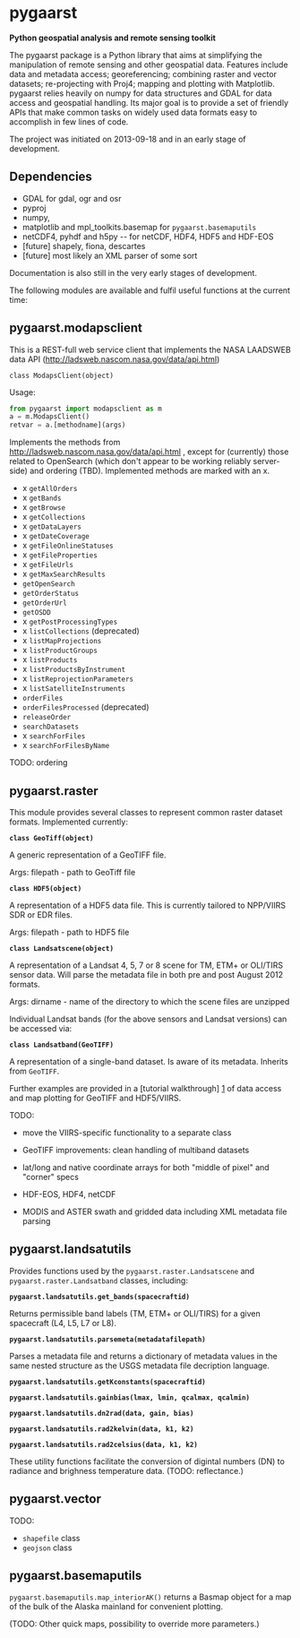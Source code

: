 pygaarst
========================================================

**Python geospatial analysis and remote sensing toolkit**

The pygaarst package is a Python library that aims at simplifying the manipulation of 
remote sensing and other geospatial data. Features include data and metadata access; 
georeferencing; combining raster and vector datasets; re-projecting with Proj4; 
mapping and plotting with Matplotlib. pygaarst relies heavily on numpy for data 
structures and GDAL for data access and geospatial handling. Its major goal is to 
provide a set of friendly APIs that make common tasks on widely used data formats 
easy to accomplish in few lines of code.

The project was initiated on 2013-09-18 and in an early stage of development.

Dependencies
------------

* GDAL for gdal, ogr and osr
* pyproj
* numpy,
* matplotlib and mpl_toolkits.basemap for `pygaarst.basemaputils`
* netCDF4, pyhdf and h5py -- for netCDF, HDF4, HDF5 and HDF-EOS
* [future] shapely, fiona, descartes 
* [future] most likely an XML parser of some sort 

Documentation is also still in the very early stages of development.

The following modules are available and fulfil useful functions at the current time:

pygaarst.modapsclient
---------------------

This is a REST-full web service client that implements the NASA LAADSWEB data API (http://ladsweb.nascom.nasa.gov/data/api.html)

`class ModapsClient(object)`

Usage:

```python
from pygaarst import modapsclient as m
a = m.ModapsClient()
retvar = a.[methodname](args)
```

Implements the methods from http://ladsweb.nascom.nasa.gov/data/api.html , except for (currently) those related to OpenSearch (which don't appear to be working reliably server-side) and ordering (TBD). Implemented methods are marked with an x. 

* x `getAllOrders`  
* x `getBands`  
* x `getBrowse`  
* x `getCollections`  
* x `getDataLayers`  
* x `getDateCoverage`  
* x `getFileOnlineStatuses`  
* x `getFileProperties`  
* x `getFileUrls`  
* x `getMaxSearchResults`  
* `getOpenSearch`  
* `getOrderStatus`  
* `getOrderUrl`  
* `getOSDD`  
* x `getPostProcessingTypes`  
* x `listCollections` (deprecated)  
* x `listMapProjections`  
* x `listProductGroups`  
* x `listProducts`  
* x `listProductsByInstrument`  
* x `listReprojectionParameters`  
* x `listSatelliteInstruments`  
* `orderFiles`  
* `orderFilesProcessed` (deprecated)  
* `releaseOrder`  
* `searchDatasets`  
* x `searchForFiles`  
* x `searchForFilesByName`  

TODO: ordering

pygaarst.raster
---------------

This module provides several classes to represent common raster dataset formats. Implemented currently:

**`class GeoTiff(object)`**

A generic representation of a GeoTIFF file. 

Args: 
  filepath - path to GeoTiff file
  
**`class HDF5(object)`**

A representation of a HDF5 data file. This is currently tailored to NPP/VIIRS SDR 
or EDR files. 

Args:
  filepath - path to HDF5 file

**`class Landsatscene(object)`**

A representation of a Landsat 4, 5, 7 or 8 scene for TM, ETM+ or OLI/TIRS sensor data. 
Will parse the metadata file in both pre and post August 2012 formats. 

Args:
  dirname - name of the directory to which the scene files are unzipped
  
Individual Landsat bands (for the above sensors and Landsat versions) can be accessed via:

**`class Landsatband(GeoTIFF)`**

A representation of a single-band dataset. Is aware of its metadata. Inherits from `GeoTIFF`.

Further examples are provided in a [tutorial walkthrough] [1] of data access and map plotting for GeoTIFF and HDF5/VIIRS.

TODO:
* move the VIIRS-specific functionality to a separate class
* GeoTIFF improvements: clean handling of multiband datasets
* lat/long and native coordinate arrays for both "middle of pixel" and "corner" specs
* HDF-EOS, HDF4, netCDF 
* MODIS and ASTER swath and gridded data including XML metadata file parsing

  [1]: http://nbviewer.ipython.org/7593127

pygaarst.landsatutils
---------------------

Provides functions used by the `pygaarst.raster.Landsatscene` and `pygaarst.raster.Landsatband` classes, including:

**`pygaarst.landsatutils.get_bands(spacecraftid)`**

Returns permissible band labels (TM, ETM+ or OLI/TIRS) for a given spacecraft (L4, L5, L7 or L8).

**`pygaarst.landsatutils.parsemeta(metadatafilepath)`**

Parses a metadata file and returns a dictionary of metadata values in the same nested
structure as the USGS metadata file decription language.

**`pygaarst.landsatutils.getKconstants(spacecraftid)`**

**`pygaarst.landsatutils.gainbias(lmax, lmin, qcalmax, qcalmin)`**

**`pygaarst.landsatutils.dn2rad(data, gain, bias)`**

**`pygaarst.landsatutils.rad2kelvin(data, k1, k2)`**

**`pygaarst.landsatutils.rad2celsius(data, k1, k2)`**

These utility functions facilitate the conversion of digintal numbers (DN) to radiance
and brighness temperature data. (TODO: reflectance.)

pygaarst.vector
---------------

TODO: 
* `shapefile` class
* `geojson` class

pygaarst.basemaputils
---------------------

`pygaarst.basemaputils.map_interiorAK()` returns a Basmap object for a map of 
the bulk of the Alaska mainland for convenient plotting.

(TODO: Other quick maps, possibility to override more parameters.)
